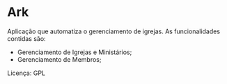 Ark
==================

Aplicação que automatiza o gerenciamento de igrejas. As funcionalidades contidas são:

 - Gerenciamento de Igrejas e Ministários;
 - Gerenciamento de Membros;

Licença: GPL